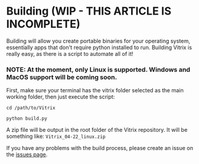 # Building (WIP - THIS ARTICLE IS INCOMPLETE)

Building will allow you create portable binaries for your operating system, essentially apps that don't require python installed to run. Building Vitrix is really easy, as there is a script to automate all of it! 

### NOTE: At the moment, only Linux is supported. Windows and MacOS support will be coming soon.

First, make sure your terminal has the vitrix folder selected as the main working folder, then just execute the script:
```
cd /path/to/Vitrix

python build.py
```

A zip file will be output in the root folder of the Vitrix repository. It will be something like: ```Vitrix_04-22_linux.zip```

If you have any problems with the build process, please create an issue on the [issues page](https://github.com/ShadityZ/Vitrix/issues).
